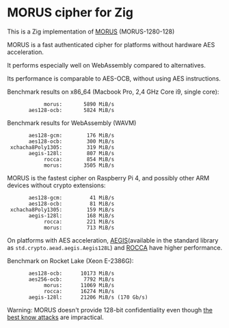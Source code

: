 # MORUS cipher for Zig

This is a Zig implementation of
[MORUS](https://competitions.cr.yp.to/round3/morusv2.pdf) (MORUS-1280-128)

MORUS is a fast authenticated cipher for platforms without hardware AES acceleration.

It performs especially well on WebAssembly compared to alternatives.

Its performance is comparable to AES-OCB, without using AES instructions.

Benchmark results on x86_64 (Macbook Pro, 2,4 GHz Core i9, single core):

```text
            morus:       5890 MiB/s
       aes128-ocb:       5824 MiB/s
```

Benchmark results for WebAssembly (WAVM)

```text
       aes128-gcm:        176 MiB/s
       aes128-ocb:        300 MiB/s
 xchacha8Poly1305:        319 MiB/s
       aegis-128l:        807 MiB/s
            rocca:        854 MiB/s
            morus:       3505 MiB/s
```

MORUS is the fastest cipher on Raspberry Pi 4, and possibly other ARM devices without crypto extensions:

```text
       aes128-gcm:         41 MiB/s
       aes128-ocb:         81 MiB/s
 xchacha8Poly1305:        159 MiB/s
       aegis-128l:        168 MiB/s
            rocca:        221 MiB/s
            morus:        713 MiB/s
```

On platforms with AES acceleration, [AEGIS](https://jedisct1.github.io/draft-aegis-aead/draft-denis-aegis-aead.html)(available in the standard library as `std.crypto.aead.aegis.Aegis128L`) and [ROCCA](https://github.com/jedisct1/zig-rocca) have higher performance.

Benchmark on Rocket Lake (Xeon E-2386G):

```text
       aes128-ocb:      10173 MiB/s
       aes256-ocb:       7792 MiB/s
            morus:      11069 MiB/s
            rocca:      16274 MiB/s
       aegis-128l:      21206 MiB/s (170 Gb/s)
```

Warning: MORUS doesn't provide 128-bit confidentiality even though [the best know attacks](https://eprint.iacr.org/2019/172.pdf) are impractical.
